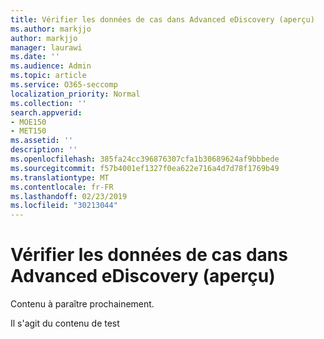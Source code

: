 ```yaml
---
title: Vérifier les données de cas dans Advanced eDiscovery (aperçu)
ms.author: markjjo
author: markjjo
manager: laurawi
ms.date: ''
ms.audience: Admin
ms.topic: article
ms.service: O365-seccomp
localization_priority: Normal
ms.collection: ''
search.appverid:
- MOE150
- MET150
ms.assetid: ''
description: ''
ms.openlocfilehash: 385fa24cc396876307cfa1b30689624af9bbbede
ms.sourcegitcommit: f57b4001ef1327f0ea622e716a4d7d78f1769b49
ms.translationtype: MT
ms.contentlocale: fr-FR
ms.lasthandoff: 02/23/2019
ms.locfileid: "30213044"
---
```

# <a name="review-case-data-in-advanced-ediscovery-preview"></a>Vérifier les données de cas dans Advanced eDiscovery (aperçu)

Contenu à paraître prochainement.

Il s'agit du contenu de test
